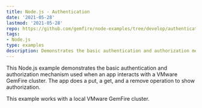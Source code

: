 ```yaml
---
title: Node.js - Authentication
date: '2021-05-28'
lastmod: '2021-05-28'
repo: https://github.com/gemfire/node-examples/tree/develop/authenticate
tags:
- Node.js
type: examples
description: Demonstrates the basic authentication and authorization mechanism used when an app interacts with a VMware GemFire cluster.
---
```


This Node.js example demonstrates the basic authentication and authorization mechanism used when an app interacts with a VMware GemFire cluster. The app does a put, a get, and a remove operation to show authorization.

This example works with a local VMware GemFire cluster.